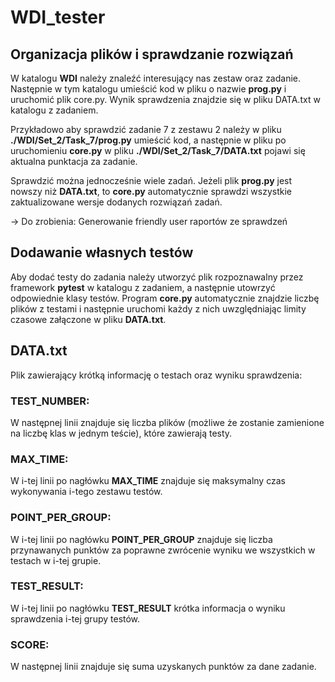 # WDI_tester

## Organizacja plików i sprawdzanie rozwiązań
W katalogu **WDI** należy znaleźć interesujący nas zestaw oraz zadanie. Następnie w tym katalogu umieścić kod w pliku o nazwie **prog.py**
i uruchomić plik core.py. Wynik sprawdzenia znajdzie się w pliku DATA.txt w katalogu z zadaniem.

Przykładowo aby sprawdzić zadanie 7 z zestawu 2 należy w pliku **./WDI/Set_2/Task_7/prog.py** umieścić kod, a następnie w pliku po uruchomieniu
**core.py** w pliku **./WDI/Set_2/Task_7/DATA.txt** pojawi się aktualna punktacja za zadanie.

Sprawdzić można jednocześnie wiele zadań. Jeżeli plik **prog.py** jest nowszy niż **DATA.txt**, to **core.py** automatycznie sprawdzi wszystkie 
zaktualizowane wersje dodanych rozwiązań zadań.

-> Do zrobienia: Generowanie friendly user raportów ze sprawdzeń

## Dodawanie własnych testów
Aby dodać testy do zadania należy utworzyć plik rozpoznawalny przez framework **pytest** w katalogu z zadaniem, a następnie
utowrzyć odpowiednie klasy testów. Program **core.py** automatycznie znajdzie liczbę plików z testami i następnie uruchomi
każdy z nich uwzględniając limity czasowe załączone w pliku **DATA.txt**.

## DATA.txt
Plik zawierający krótką informację o testach oraz wyniku sprawdzenia:

### TEST_NUMBER:
W następnej linii znajduje się liczba plików (możliwe że zostanie zamienione na liczbę klas w jednym teście), które zawierają testy.

### MAX_TIME:
W i-tej linii po nagłówku **MAX_TIME** znajduje się maksymalny czas wykonywania i-tego zestawu testów.

### POINT_PER_GROUP:
W i-tej linii po nagłówku **POINT_PER_GROUP** znajduje się liczba przynawanych punktów za poprawne zwrócenie wyniku we wszystkich
w testach w i-tej grupie.

### TEST_RESULT:
W i-tej linii po nagłówku **TEST_RESULT** krótka informacja o wyniku sprawdzenia i-tej grupy testów.

### SCORE:
W następnej linii znajduje się suma uzyskanych punktów za dane zadanie.
